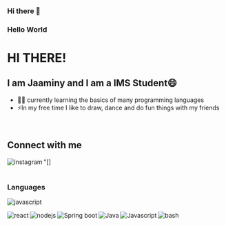 ### Hi there 👋

<!--
**Jjaaminy/Jjaaminy** is a ✨ _special_ ✨ repository because its `README.md` (this file) appears on your GitHub profile.

Here are some ideas to get you started:

- 🔭 I’m currently working on ...
- 🌱 I’m currently learning ...
- 👯 I’m looking to collaborate on ...
- 🤔 I’m looking for help with ...
- 💬 Ask me about ...
- 📫 How to reach me: ...
- 😄 Pronouns: ...
- ⚡ Fun fact: ...
-->
### Hello World 

# HI THERE! 
## I am Jaaminy and I am a IMS Student😄 
- 👨‍💻 currently learning the basics of many programming languages
- ⚡In my free time I like to draw, dance and do fun things with my friends
<br>


## Connect with me
"[<img align="left" alt="instagram"
src="https://img.shields.io/endpoint?label=instagram&logo=instagram&url=https%3A%2F%2Fwww.bing.com%2Fimages%2Fsearch%3Fview%3DdetailV2%26ccid%3D33zGKWSM%26id%3D8DC5F6340F18E6EC90231831D93A6DDB8C3ADA28%26thid%3DOIP.33zGKWSM37gKuCmK4b20LQHaHa%26mediaurl%3Dhttps%253a%252f%252flibrary.kissclipart.com%252f20190202%252fobw%252fkissclipart-instagram-clipart-instagram-font-76bdac439c07df99.png%26cdnurl%3Dhttps%253a%252f%252fth.bing.com%252fth%252fid%252fR.df7cc629648cdfb80ab8298ae1bdb42d%253frik%253dKNo6jNttOtkxGA%2526pid%253dImgRaw%2526r%253d0%26exph%3D900%26expw%3D900%26q%3Dinstagram%2Blogo%26simid%3D608037193178431525%26FORM%3DIRPRST%26ck%3DBCE99EF4FC46AA5FA035F5DC9EB0E2BD%26selectedIndex%3D77" />]
<br>
<br>

### Languages

![javascript](https://img.shields.io/badge/JavaScript-323330?style=for-the-badge&logo=javascript&logoColor=F7DF1E)

<img align="left" alt="react"
src="https://img.shields.io/badge/react%20-%2320232a.svg?&style=forthe-badge&logo=react&logoColor=%2361DAFB" />

<img align="left" alt="nodejs"
src="https://img.shields.io/badge/node.js%20-%2343853D.svg?
&style=for-the-badge&logo=node.js&logoColor=white" />

<img align="left" alt="Spring boot"
src="https://img.shields.io/badge/spring%20-%236DB33F.svg?
&style=for-the-badge&logo=spring&logoColor=white" />

<img align="left" alt="Java"
src="https://img.shields.io/badge/spring%20-%236DB33F.svg?
&style=for-the-badge&logo=spring&logoColor=white" />

<img align="left" alt="Javascript"
src="https://img.shields.io/badge/80688e429a7d4ef2fca1e82350fe8e3517d3494d/topics/javascript/javascript.png" />

<img align="left" alt="bash"
src="https://img.shields.io/badge/spring%20-%236DB33F.svg?
&style=for-the-badge&logo=spring&logoColor=white" />

<br>
<br>
